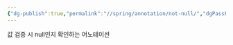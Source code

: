 ```yaml
---
{"dg-publish":true,"permalink":"//spring/annotation/not-null/","dgPassFrontmatter":true}
---
```



값 검증 시 null인지 확인하는 어노테이션